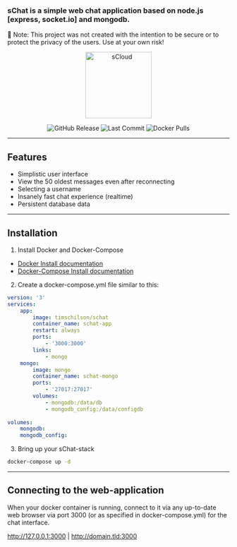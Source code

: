 ### sChat is a simple web chat application based on node.js [express, socket.io] and mongodb.

📢 Note: This project was not created with the intention to be secure or to protect the privacy of the users. Use at your own risk!

<p align="center">
        <img src="https://i.imgur.com/SCJbHwy.png" height="150" alt="sCloud">
    </a>
</p>

<p align="center">
    <img src="https://img.shields.io/github/v/release/timschilson/schat" alt="GitHub Release">
    <img src="https://img.shields.io/github/last-commit/timschilson/schat" alt="Last Commit">
    <img src="https://img.shields.io/docker/pulls/timschilson/schat" alt="Docker Pulls">
</p>



---

## Features

- Simplistic user interface
- View the 50 oldest messages even after reconnecting
- Selecting a username
- Insanely fast chat experience (realtime)
- Persistent database data

---

## Installation

1. Install Docker and Docker-Compose

- [Docker Install documentation](https://docs.docker.com/install/)
- [Docker-Compose Install documentation](https://docs.docker.com/compose/install/)

2. Create a docker-compose.yml file similar to this:

```yml
version: '3'
services: 
    app:
        image: timschilson/schat
        container_name: schat-app
        restart: always
        ports: 
            - '3000:3000'
        links:
            - mongo
    mongo:
        image: mongo
        container_name: schat-mongo
        ports: 
            - '27017:27017'
        volumes:
            - mongodb:/data/db
            - mongodb_config:/data/configdb
            
volumes:
    mongodb:
    mongodb_config:
```

3. Bring up your sChat-stack

```bash
docker-compose up -d
```

---

## Connecting to the web-application

When your docker container is running, connect to it via any up-to-date web browser via port 3000 (or as specified in docker-compose.yml) for the chat interface.

http://127.0.0.1:3000 | http://domain.tld:3000